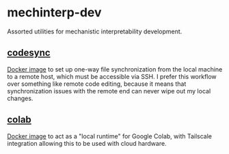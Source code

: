 # mechinterp-dev
Assorted utilities for mechanistic interpretability development.

## [codesync](https://github.com/evan-lloyd/mechinterp-dev/tree/main/codesync)
[Docker image](https://hub.docker.com/repository/docker/elloyd/codesync/general) to set up one-way file synchronization from the local machine to a remote host, which must be accessible via SSH. I prefer this workflow over something like remote code editing, because it means that synchronization issues with the remote end can never wipe out my local changes.

## [colab](https://github.com/evan-lloyd/mechinterp-dev/tree/main/colab)
[Docker image](https://hub.docker.com/repository/docker/elloyd/colab/general) to act as a "local runtime" for Google Colab, with Tailscale integration allowing this to be used with cloud hardware.
